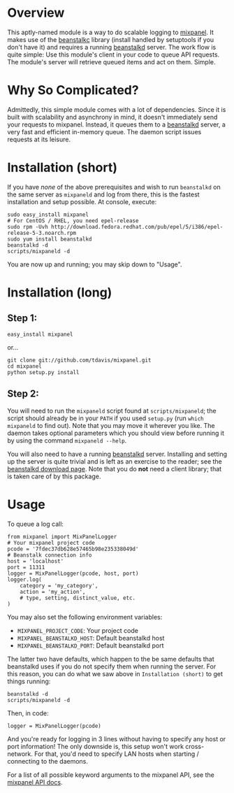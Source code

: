 Overview
========

This aptly-named module is a way to do scalable logging to [mixpanel][1]. It
makes use of the [beanstalkc][2] library (install handled by setuptools if you
don't have it) and requires a running [beanstalkd][3] server. The work flow is
quite simple: Use this module's client in your code to queue API requests.
The module's server will retrieve queued items and act on them. Simple.


Why So Complicated?
===================

Admittedly, this simple module comes with a lot of dependencies. Since it is
built with scalability and asynchrony in mind, it doesn't immediately send your
requests to mixpanel. Instead, it queues them to a [beanstalkd][3] server, a very
fast and efficient in-memory queue. The daemon script issues requests at its
leisure.


Installation (short)
====================

If you have *none* of the above prerequisites and wish to run `beanstalkd` on
the same server as `mixpaneld` and log from there, this is the fastest
installation and setup possible. At console, execute:

	sudo easy_install mixpanel
	# For CentOS / RHEL, you need epel-release
	sudo rpm -Uvh http://download.fedora.redhat.com/pub/epel/5/i386/epel-release-5-3.noarch.rpm
	sudo yum install beanstalkd
	beanstalkd -d
    scripts/mixpaneld -d

You are now up and running; you may skip down to "Usage".


Installation (long)
===================

Step 1:
-------

    easy_install mixpanel

or...

	git clone git://github.com/tdavis/mixpanel.git
	cd mixpanel
	python setup.py install

Step 2:
-------

You will need to run the `mixpaneld` script found at `scripts/mixpaneld`; the
script should already be in your `PATH` if you used `setup.py` (run
`which mixpaneld` to find out). Note that you may move it wherever you like.
The daemon takes optional parameters which you should view before running it by
using the command `mixpaneld --help`.

You will also need to have a running [beanstalkd][3] server. Installing and
setting up the server is quite trivial and is left as an exercise to the
reader; see the [beanstalkd download page][4]. Note that you do __not__ need a
client library; that is taken care of by this package.


Usage
=====

To queue a log call:

	from mixpanel import MixPanelLogger
	# Your mixpanel project code
	pcode = '7fdec37db628e57465b98e235338049d'
    # Beanstalk connection info
    host = 'localhost'
    port = 11311
	logger = MixPanelLogger(pcode, host, port)
	logger.log(
		category = 'my_category',
		action = 'my_action',
		# type, setting, distinct_value, etc.
	)

You may also set the following environment variables:

*   `MIXPANEL_PROJECT_CODE`: Your project code
*   `MIXPANEL_BEANSTALKD_HOST`: Default beanstalkd host
*   `MIXPANEL_BEANSTALKD_PORT`: Default beanstalkd port

The latter two have defaults, which happen to the be same defaults that
beanstalkd uses if you do not specify them when running the server. For this
reason, you can do what we saw above in `Installation (short)` to get things
running:

    beanstalkd -d
    scripts/mixpaneld -d

Then, in code:
    
    logger = MixPanelLogger(pcode)

And you're ready for logging in 3 lines without having to specify any host or
port information! The only downside is, this setup won't work cross-network.
For that, you'd need to specify LAN hosts when starting / connecting to the
daemons.

For a list of all possible keyword arguments to the mixpanel API, see the
[mixpanel API docs][5].


[1]: http://mixpanel.com
[2]: http://github.com/earl/beanstalkc/tree/master
[3]: http://xph.us/software/beanstalkd/
[4]: http://xph.us/software/beanstalkd/download.html
[5]: http://mixpanel.com/api/specification/

